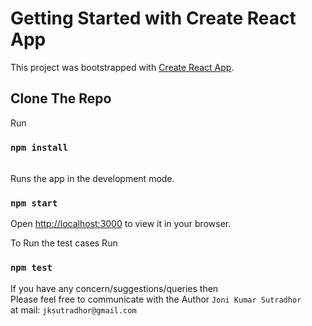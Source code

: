 # Getting Started with Create React App

This project was bootstrapped with [Create React App](https://github.com/facebook/create-react-app).

## Clone The Repo
Run
### `npm install`
\
Runs the app in the development mode.
### `npm start`
Open [http://localhost:3000](http://localhost:3000) to view it in your browser.

To Run the test cases Run

### `npm test`

If you have any concern/suggestions/queries then\
Please feel free to communicate with the Author `Joni Kumar Sutradhor`\
at mail: `jksutradhor@gmail.com`
